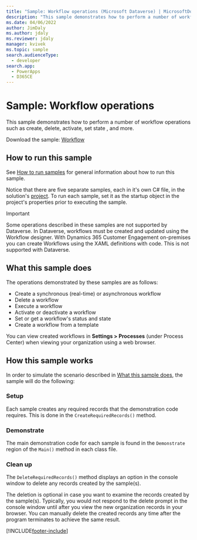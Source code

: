 ```yaml
---
title: "Sample: Workflow operations (Microsoft Dataverse) | MicrosoftDocs"
description: "This sample demonstrates how to perform a number of workflow operations such as create, delete, activate, set state , and more."
ms.date: 04/06/2022
author: JimDaly
ms.author: jdaly
ms.reviewer: jdaly
manager: kvivek
ms.topic: sample
search.audienceType: 
  - developer
search.app: 
  - PowerApps
  - D365CE
---
```

# Sample: Workflow operations

This sample demonstrates how to perform a number of workflow operations such as create, delete, activate, set state , and more.

Download the sample: [Workflow](https://github.com/microsoft/PowerApps-Samples/tree/master/cds/orgsvc/C%23/Workflow)

## How to run this sample

See [How to run samples](https://github.com/microsoft/PowerApps-Samples/blob/master/cds/README.md) for general information about how to run this sample.

Notice that there are five separate samples, each in it's own C# file, in the solution's [project](https://github.com/microsoft/PowerApps-Samples/tree/master/cds/orgsvc/C%23/Workflow/Workflow). To run each sample, set it as the startup object in the project's properties prior to executing the sample.

> [!IMPORTANT]
> Some operations described in these samples are not supported by Dataverse. In Dataverse, workflows must be created and updated using the Workflow designer. With Dynamics 365 Customer Engagement on-premises you can create Workflows using the XAML definitions with code. This is not supported with Dataverse.

## What this sample does

The operations demonstrated by these samples are as follows:

- Create a synchronous (real-time) or asynchronous workflow
- Delete a workflow
- Execute a workflow
- Activate or deactivate a workflow
- Set or get a workflow's status and state
- Create a workflow from a template

You can view created workflows in **Settings > Processes** (under Process Center) when viewing your organization using a web browser.

## How this sample works

In order to simulate the scenario described in [What this sample does](#what-this-sample-does), the sample will do the following:

### Setup

Each sample creates any required records that the demonstration code requires. This is done in the `CreateRequiredRecords()` method.

### Demonstrate

The main demonstration code for each sample is found in the `Demonstrate` region of the `Main()` method in each class file.

### Clean up

The `DeleteRequiredRecords()` method displays an option in the console window to delete any records created by the sample(s).

The deletion is optional in case you want to examine the records created by the sample(s). Typically, you would not respond to the delete prompt in the console window until after you view the new organization records in your browser. You can manually delete the created records any time after the program terminates to achieve the same result.


[!INCLUDE[footer-include](../../../../includes/footer-banner.md)]
